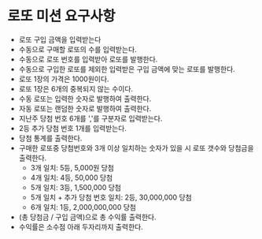# 로또 미션 요구사항
- 로또 구입 금액을 입력받는다
- 수동으로 구매할 로또의 수를 입력받는다.
- 수동으로 로또 번호를 입력받아 로또를 발행한다.
- 수동으로 구입한 로또를 제외한 입력받은 구입 금액에 맞는 로또를 발행한다. 
- 로또 1장의 가격은 1000원이다.
- 로또 1장은 6개의 중복되지 않는 수이다.
- 수동 로또는 입력한 숫자로 발행하여 출력한다.
- 자동 로또는 랜덤한 숫자로 발행하여 출력한다.
- 지난주 당첨 번호 6개를 ','를 구분자로 입력받는다.
- 2등 추가 당첨 번호 1개를 입력받는다.
- 당첨 통계를 출력한다.
- 구매한 로또중 당첨번호와 3개 이상 일치하는 숫자가 있을 시 로또 갯수와 당첨금을 출력한다.
    - 3개 일치: 5등, 5,000원 당첨 
    - 4개 일치: 4등, 50,000 당첨 
    - 5개 일치: 3등, 1,500,000 당첨
    - 5개 일치 + 추가 당첨 번호 일치: 2등, 30,000,000 당첨 
    - 6개 일치: 1등, 2,000,000,000 당첨
- (총 당첨금 / 구입 금액)으로 총 수익률 출력한다.
- 수익률은 소수점 아래 두자리까지 출력한다.
